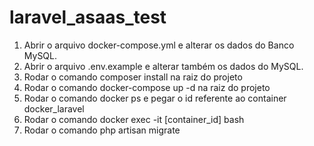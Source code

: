 # laravel_asaas_test

1. Abrir o arquivo docker-compose.yml e alterar os dados do Banco MySQL.
2. Abrir o arquivo .env.example e alterar também os dados do MySQL. 
3. Rodar o comando composer install na raiz do projeto
4. Rodar o comando docker-compose up -d na raiz do projeto
5. Rodar o comando docker ps e pegar o id referente ao container docker_laravel
6. Rodar o comando docker exec -it [container_id] bash
7. Rodar o comando php artisan migrate
